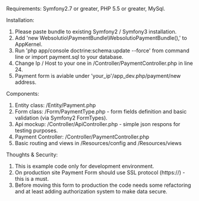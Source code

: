 Requirements:
Symfony2.7 or greater, PHP 5.5 or greater, MySql.

Installation:
1. Please paste bundle to existing Symfony2 / Symfony3 installation.
2. Add 'new Websolutio\PaymentBundle\WebsolutioPaymentBundle(),' to AppKernel.
3. Run 'php app/console doctrine:schema:update --force' from command line or import payment.sql to your database.
4. Change Ip / Host to your one in /Controller/PaymentController.php in line 24.
5. Payment form is aviable under 'your_ip'/app_dev.php/payment/new address.

Components:
1. Entity class: /Entity/Payment.php
2. Form class: /Form/PaymentType.php - form fields definition and basic validation (via Symfony2 FormTypes).
3. Api mockup: /Controller/ApiController.php - simple json respons for testing purposes.
4. Payment Controller: /Controller/PaymentController.php
5. Basic routing and views in /Resources/config and /Resources/views

Thoughts & Security: 
1. This is example code only for development environment.
2. On production site Payment Form should use SSL protocol (https://) - this is a must.
3. Before moving this form to production the code needs some refactoring and at least adding authorization system to make data secure.


